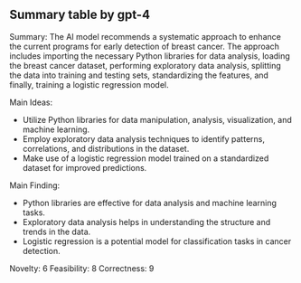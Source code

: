 ## Summary table by gpt-4
Summary: 
The AI model recommends a systematic approach to enhance the current programs for early detection of breast cancer. The approach includes importing the necessary Python libraries for data analysis, loading the breast cancer dataset, performing exploratory data analysis, splitting the data into training and testing sets, standardizing the features, and finally, training a logistic regression model.

Main Ideas: 
- Utilize Python libraries for data manipulation, analysis, visualization, and machine learning.
- Employ exploratory data analysis techniques to identify patterns, correlations, and distributions in the dataset.
- Make use of a logistic regression model trained on a standardized dataset for improved predictions.

Main Finding: 
- Python libraries are effective for data analysis and machine learning tasks.
- Exploratory data analysis helps in understanding the structure and trends in the data.
- Logistic regression is a potential model for classification tasks in cancer detection.

Novelty: 6
Feasibility: 8
Correctness: 9